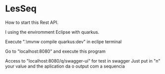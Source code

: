 # LesSeq
How to start this Rest API.

I using the enviromment Eclipse with quarkus.

Execute ".\mvnw compile quarkus:dev" in eclipe terminal

Go to "localhost:8080" and execute this program

Access to "localhost:8080/q/swagger-ui"  for  test in swagger
Just put in "n" your value and the aplication da o output com a sequencia 
